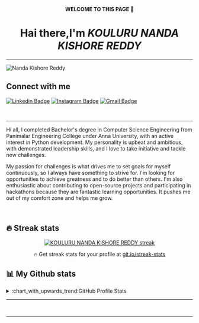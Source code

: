 <p align="center">
<b>WELCOME TO  THIS PAGE 👋</b></p>
<h1 align="center">Hai there,I'm  <em>KOULURU NANDA KISHORE REDDY</em></h1>
<hr>
<p align="left"> <img src="https://komarev.com/ghpvc/?username=KouluruNandaKishoreReddy&label=Profile%20views&color=0e75b6&style=flat" alt="Nanda Kishore Reddy" /> </p>

<h2> Connect with me </h2>

[![Linkedin Badge](https://img.shields.io/badge/-KOULURU%20NANDA%20KISHORE%20REDDY-blue?style=flat-square&logo=Linkedin&logoColor=white&link=https://https://www.linkedin.com/in/kouluru-nanda-kishore-reddy-b42972192/)](https://www.linkedin.com/in/kouluru-nanda-kishore-reddy-b42972192/)
[![Instagram Badge](https://img.shields.io/badge/Kishore_Reddy-purple?style=flat-square&logo=instagram&logoColor=white&link=https://www.instagram.com/_.kishore._reddy._/)](https://www.instagram.com/_.kishore._reddy._/)
[![Gmail Badge](https://img.shields.io/badge/-nandakouluruemail@gmail.com-c14438?style=flat-square&logo=Gmail&logoColor=white&link=mailto:nandakouluruemail@gmail.com/)](mailto:nandakouluruemail@gmail.com)


<br>
<hr>

<p>Hi all, I completed Bachelor's degree in Computer Science Engineering from Panimalar Engineering College under Anna University, with an active interest in Python development. My personality is upbeat and ambitious, with demonstrated leadership skills, and I love to take initiative and tackle new challenges.

My passion for challenges is what drives me to set goals for myself continuously, so I always have something to strive for. I'm looking for opportunities to achieve greatness and to do better than others. I'm also enthusiastic about contributing to open-source projects and participating in hackathons because they are fantastic learning opportunities. It pushes me out of my comfort zone and helps me grow.</p>
<br>
## 🔥 Streak stats

<!-- GitHub Readme Streak Stats - https://github.com/KouluruNandaKishoreReddy/github-readme-streak-stats -->
<p align="center">
  <a href="https://github.com/KouluruNandaKishoreReddy/github-readme-streak-stats">
    <img title="🔥 Get streak stats for your profile at git.io/streak-stats" alt="KOULURU NANDA KISHORE REDDY streak" src="https://github-readme-streak-stats.herokuapp.com/?user=KouluruNandaKishoreReddy&theme=monokai-metallian&hide_border=true"/>
  </a>
  <p align="center">🔥 Get streak stats for your profile at <a href="https://git.io/streak-stats">git.io/streak-stats</a></p>
</p>

## 📊 My Github stats

<details>
  <summary>:chart_with_upwards_trend:GitHub Profile Stats</summary>
  <br/>
  <img src="https://github-readme-stats.vercel.app/api?username=KouluruNandaKishoreReddy&show_icons=true&theme=chartreuse-dark" alt="GitHub Stats" align="center" width="48%" />
  <img src="https://github-readme-stats.vercel.app/api/top-langs/?username=KouluruNandaKishoreReddy&layout=compact&theme=chartreuse-dark&langs_count=6" alt="GitHub Top-Langs" align="center" width="40%" />
  <br/>
  <b>Note:</b> This is only a metric of the languages my public code on GitHub consists of and does not reflect my expertise or skill level.
</details>


<hr>
<br>
<hr>




  


